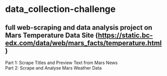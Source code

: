 # data_collection-challenge
## full web-scraping and data analysis project on Mars Temperature Data Site (https://static.bc-edx.com/data/web/mars_facts/temperature.html)
Part 1: Scrape Titles and Preview Text from Mars News\
Part 2: Scrape and Analyse Mars Weather Data
